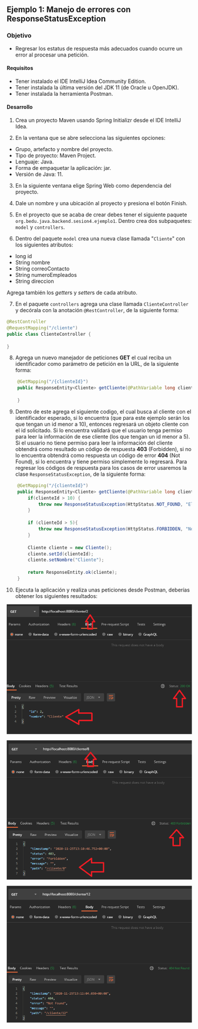 ## Ejemplo 1: Manejo de errores con ResponseStatusException

### Objetivo
- Regresar los estatus de respuesta más adecuados cuando ocurre un error al procesar una petición.

#### Requisitos
- Tener instalado el IDE IntelliJ Idea Community Edition.
- Tener instalada la última versión del JDK 11 (de Oracle u OpenJDK).
- Tener instalada la herramienta Postman.


#### Desarrollo

1. Crea un proyecto Maven usando Spring Initializr desde el IDE IntelliJ Idea.

2. En la ventana que se abre selecciona las siguientes opciones:
- Grupo, artefacto y nombre del proyecto.
- Tipo de proyecto: Maven Project.
- Lenguaje: Java.
- Forma de empaquetar la aplicación: jar.
- Versión de Java: 11.

3. En la siguiente ventana elige Spring Web como dependencia del proyecto.

4. Dale un nombre y una ubicación al proyecto y presiona el botón Finish.

5. En el proyecto que se acaba de crear debes tener el siguiente paquete `org.bedu.java.backend.sesion4.ejemplo1`. Dentro crea dos subpaquetes: `model` y `controllers`.

6. Dentro del paquete `model` crea una nueva clase llamada "`Cliente`" con los siguientes atributos:

- long id
- String nombre
- String correoContacto
- String numeroEmpleados
- String direccion  

Agrega también los *getter*s y *setter*s de cada atributo.

7. En el paquete `controllers` agrega una clase llamada `ClienteController` y decórala con la anotación `@RestController`, de la siguiente forma:

```java
@RestController
@RequestMapping("/cliente")
public class ClienteController {

}
```

8. Agrega un nuevo manejador de peticiones **GET** el cual reciba un identificador como parámetro de petición en la URL, de la siguiente forma:

```java
    @GetMapping("/{clienteId}")
    public ResponseEntity<Cliente> getCliente(@PathVariable long clienteId){

    }
```

9. Dentro de este agrega el siguiente codigo, el cual busca al cliente con el identificador esperado, si lo encuentra (que para este ejemplo serán los que tengan un id menor a 10), entonces regresará un objeto cliente con el id solicitado. Si lo encuentra validará que el usuario tenga permiso para leer la información de ese cliente (los que tengan un id menor a 5). Si el usuario no tiene permiso para leer la información del cliente obtendrá como resultado un código de respuesta **403** (Forbidden), si no lo encuentra obtendrá como respuesta un código de error **404** (Not Found), si lo encuentra y tiene permiso simplemente lo regresará. Para regresar los códigos de respuesta para los casos de error usaremos la clase `ResponseStatusException`, de la siguiente forma:

```java
    @GetMapping("/{clienteId}")
    public ResponseEntity<Cliente> getCliente(@PathVariable long clienteId){
        if(clienteId > 10) {
            throw new ResponseStatusException(HttpStatus.NOT_FOUND, "El cliente con el id especificado no existe.");
        }

        if (clienteId > 5){
            throw new ResponseStatusException(HttpStatus.FORBIDDEN, "No tiene permiso para visualizar al cliente indicado.");
        }
          
        Cliente cliente = new Cliente();
        cliente.setId(clienteId);
        cliente.setNombre("Cliente");
        
        return ResponseEntity.ok(cliente);
    }   
```

10. Ejecuta la aplicación y realiza unas peticiones desde Postman, deberías obtener los siguientes resultados:

![imagen](img/img_01.png)

![imagen](img/img_02.png)

![imagen](img/img_03.png)

